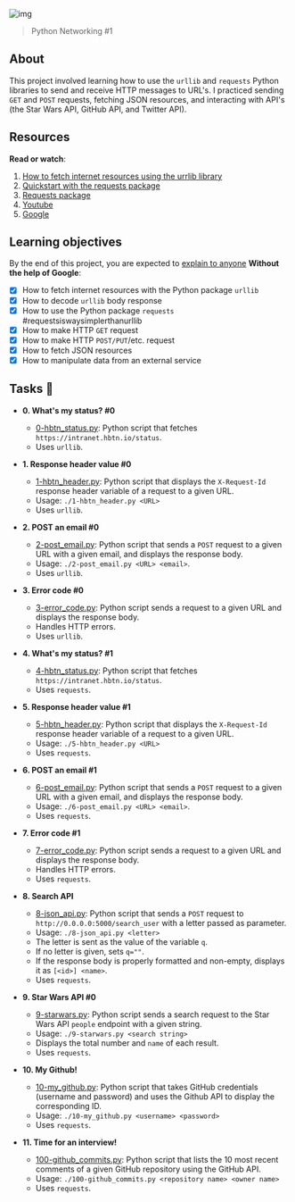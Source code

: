 ![img](https://assets.imaginablefutures.com/media/images/ALX_Logo.max-200x150.png)

> Python Networking #1

## About

This project involved learning how to use the `urllib` and `requests` Python
libraries to send and receive HTTP messages to URL's. I practiced sending `GET`
and `POST` requests, fetching JSON resources, and interacting with API's (the
Star Wars API, GitHub API, and Twitter API).

## Resources

**Read or watch**:

1. [How to fetch internet resources using the urrlib library](https://docs.python.org/3/howto/urllib2.html)
2. [Quickstart with the requests package](https://requests.readthedocs.io/en/latest/)
3. [Requests package](https://pypi.org/project/requests/)
4. [Youtube](https://www.youtube.com/results?search_query=python+networking+request+and+urllib)
5. [Google](https://www.google.com/search?q=python+networking+urllib+and+requests)

## Learning objectives

By the end of this project, you are expected to [explain to anyone]() **Without the help of Google**:

- [x] How to fetch internet resources with the Python package `urllib`
- [x] How to decode `urllib` body response
- [x] How to use the Python package `requests` #requestsiswaysimplerthanurllib
- [x] How to make HTTP `GET` request
- [x] How to make HTTP `POST/PUT`/etc. request
- [x] How to fetch JSON resources
- [x] How to manipulate data from an external service

## Tasks :page_with_curl:

- **0. What's my status? #0**

  - [0-hbtn_status.py](./0-hbtn_status.py): Python script that fetches
    `https://intranet.hbtn.io/status`.
  - Uses `urllib`.

* **1. Response header value #0**

  - [1-hbtn_header.py](./1-hbtn_header.py): Python script that displays the
    `X-Request-Id` response header variable of a request to a given URL.
  - Usage: `./1-hbtn_header.py <URL>`
  - Uses `urllib`.

* **2. POST an email #0**

  - [2-post_email.py](./2-post_email.py): Python script that sends a `POST`
    request to a given URL with a given email, and displays the response body.
  - Usage: `./2-post_email.py <URL> <email>`.
  - Uses `urllib`.

* **3. Error code #0**

  - [3-error_code.py](./3-error_code.py): Python script sends a request to
    a given URL and displays the response body.
  - Handles HTTP errors.
  - Uses `urllib`.

* **4. What's my status? #1**

  - [4-hbtn_status.py](./4-hbtn_status.py): Python script that fetches
    `https://intranet.hbtn.io/status`.
  - Uses `requests`.

* **5. Response header value #1**

  - [5-hbtn_header.py](./5-hbtn_header.py): Python script that displays the
    `X-Request-Id` response header variable of a request to a given URL.
  - Usage: `./5-hbtn_header.py <URL>`
  - Uses `requests`.

* **6. POST an email #1**

  - [6-post_email.py](./6-post_email.py): Python script that sends a `POST`
    request to a given URL with a given email, and displays the response body.
  - Usage: `./6-post_email.py <URL> <email>`.
  - Uses `requests`.

* **7. Error code #1**

  - [7-error_code.py](./7-error_code.py): Python script sends a request to
    a given URL and displays the response body.
  - Handles HTTP errors.
  - Uses `requests`.

* **8. Search API**

  - [8-json_api.py](./8-json_api.py): Python script that sends a `POST` request
    to `http://0.0.0.0:5000/search_user` with a letter passed as parameter.
  - Usage: `./8-json_api.py <letter>`
  - The letter is sent as the value of the variable `q`.
  - If no letter is given, sets `q=""`.
  - If the response body is properly formatted and non-empty, displays it as
    `[<id>] <name>`.
  - Uses `requests`.

* **9. Star Wars API #0**

  - [9-starwars.py](./9-starwars.py): Python script sends a search request to
    the Star Wars API `people` endpoint with a given string.
  - Usage: `./9-starwars.py <search string>`
  - Displays the total number and `name` of each result.
  - Uses `requests`.

* **10. My Github!**

  - [10-my_github.py](./10-my_github.py): Python script that takes GitHub
    credentials (username and password) and uses the Github API to display the
    corresponding ID.
  - Usage: `./10-my_github.py <username> <password>`
  - Uses `requests`.

* **11. Time for an interview!**

  - [100-github_commits.py](./100-github_commits.py): Python script that lists
    the 10 most recent comments of a given GitHub repository using the GitHub API.
  - Usage: `./100-github_commits.py <repository name> <owner name>`
  - Uses `requests`.
